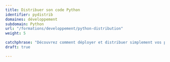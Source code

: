 ```yaml
---
title: Distribuer son code Python
identifier: pydistrib
domaines: développement
subdomain: Python
url: "/formations/developpement/python-distribution"
weight: 5

catchphrase: "Découvrez comment déployer et distribuer simplement vos projets  web, CLI ou graphique."
draft: true

---
```

 